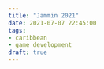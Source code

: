 ```yaml
---
title: "Jammin 2021"
date: 2021-07-07 22:45:00
tags:
- caribbean
- game development
draft: true
---
```

